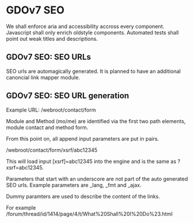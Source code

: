 # GDOv7 SEO

We shall enforce aria and accessibility accross every component.
Javascript shall only enrich oldstyle components.
Automated tests shall point out weak titles and descriptions.

## GDOv7 SEO: SEO URLs

SEO urls are automagically generated.
It is planned to have an additional canoncial link mapper module.

## GDOv7 SEO: SEO URL generation

Example URL: /webroot/contact/form

Module and Method (mo/me) are identified via the first two path elements, module contact and method form.

From this point on, all append input parameters are put in pairs.

/webroot/contact/form/xsrf/abc12345

This will load input [xsrf]=abc12345 into the engine and is the same as ?xsrf=abc12345.

Parameters that start with an underscore are not part of the auto generated SEO urls.
Example parameters are _lang, _fmt and _ajax.

Dummy paramters are used to describe the content of the links.

For example /forum/thread/id/1414/page/4/t/What%20Shall%20I%20Do%23.html
